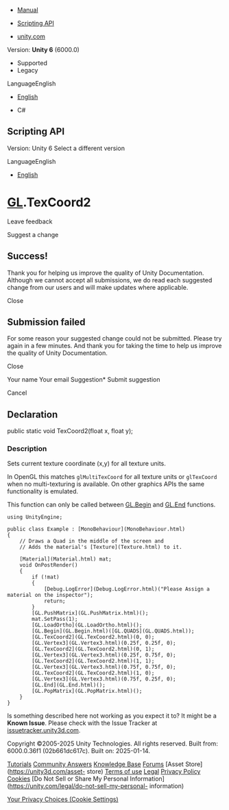 [ ]()

  * [Manual](../Manual/index.html)
  * [Scripting API](../ScriptReference/index.html)

  * [unity.com](https://unity.com/)

Version: **Unity 6** (6000.0)

  * Supported
  * Legacy

LanguageEnglish

  * [English]()

  * C#

[ ](https://docs.unity3d.com)

## Scripting API

Version: Unity 6 Select a different version

LanguageEnglish

  * [English]()

#  [GL](GL.html).TexCoord2

Leave feedback

Suggest a change

## Success!

Thank you for helping us improve the quality of Unity Documentation. Although
we cannot accept all submissions, we do read each suggested change from our
users and will make updates where applicable.

Close

## Submission failed

For some reason your suggested change could not be submitted. Please <a>try
again</a> in a few minutes. And thank you for taking the time to help us
improve the quality of Unity Documentation.

Close

Your name Your email Suggestion* Submit suggestion

Cancel

[ ]()

## Declaration

public static void TexCoord2(float x, float y);

### Description

Sets current texture coordinate (x,y) for all texture units.

In OpenGL this matches `glMultiTexCoord` for all texture units or `glTexCoord`
when no multi-texturing is available. On other graphics APIs the same
functionality is emulated.  
  
This function can only be called between [GL.Begin](GL.Begin.html) and
[GL.End](GL.End.html) functions.

    
    
    using UnityEngine;  
      
    public class Example : [MonoBehaviour](MonoBehaviour.html)
    {
        // Draws a Quad in the middle of the screen and
        // Adds the material's [Texture](Texture.html) to it.  
      
        [Material](Material.html) mat;
        void OnPostRender()
        {
            if (!mat)
            {
                [Debug.LogError](Debug.LogError.html)("Please Assign a material on the inspector");
                return;
            }
            [GL.PushMatrix](GL.PushMatrix.html)();
            mat.SetPass(1);
            [GL.LoadOrtho](GL.LoadOrtho.html)();
            [GL.Begin](GL.Begin.html)([GL.QUADS](GL.QUADS.html));
            [GL.TexCoord2](GL.TexCoord2.html)(0, 0);
            [GL.Vertex3](GL.Vertex3.html)(0.25f, 0.25f, 0);
            [GL.TexCoord2](GL.TexCoord2.html)(0, 1);
            [GL.Vertex3](GL.Vertex3.html)(0.25f, 0.75f, 0);
            [GL.TexCoord2](GL.TexCoord2.html)(1, 1);
            [GL.Vertex3](GL.Vertex3.html)(0.75f, 0.75f, 0);
            [GL.TexCoord2](GL.TexCoord2.html)(1, 0);
            [GL.Vertex3](GL.Vertex3.html)(0.75f, 0.25f, 0);
            [GL.End](GL.End.html)();
            [GL.PopMatrix](GL.PopMatrix.html)();
        }
    }
    

Is something described here not working as you expect it to? It might be a
**Known Issue**. Please check with the Issue Tracker at
[issuetracker.unity3d.com](https://issuetracker.unity3d.com).

Copyright ©2005-2025 Unity Technologies. All rights reserved. Built from:
6000.0.36f1 (02b661dc617c). Built on: 2025-01-14.

[Tutorials](https://unity3d.com/learn) [Community
Answers](https://answers.unity3d.com) [Knowledge
Base](https://support.unity3d.com/hc/en-us)
[Forums](https://forum.unity3d.com) [Asset Store](https://unity3d.com/asset-
store) [Terms of use](https://docs.unity3d.com/Manual/TermsOfUse.html)
[Legal](https://unity.com/legal) [Privacy
Policy](https://unity.com/legal/privacy-policy)
[Cookies](https://unity.com/legal/cookie-policy) [Do Not Sell or Share My
Personal Information](https://unity.com/legal/do-not-sell-my-personal-
information)

[Your Privacy Choices (Cookie Settings)](javascript:void\(0\);)

